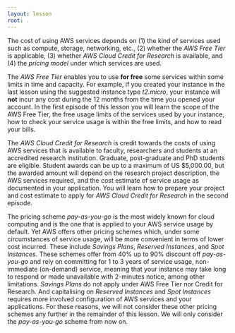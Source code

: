 ```yaml
---
layout: lesson
root: .
---
```

The cost of using AWS services depends on (1) the kind of services used such as compute, storage, networking, etc., (2) whether the *AWS Free Tier* is applicable, (3) whether *AWS Cloud Credit for Research* is available, and (4) the *pricing model* under which services are used.

The *AWS Free Tier* enables you to use **for free** some services within some limits in time and capacity. For example, if you created your instance in the last lesson using the suggested instance type *t2.micro*, your instance will **not** incur any cost during the 12 months from the time you opened your account. In the first episode of this lesson you will learn the scope of the AWS Free Tier, the free usage limits of the services used by your instance, how to check your service usage is within the free limits, and how to read your bills. 

The *AWS Cloud Credit for Research*  is credit towards the costs of using AWS services that is available to faculty, researchers and students at an accredited research institution. Graduate, post-graduate and PhD students are eligible. Student awards can be up to a maximum of US $5,000.00, but the awarded amount will depend on the research project description, the AWS services required, and the cost estimate  of service usage as documented in your application. You will learn how to prepare your project and cost estimate to apply for *AWS Cloud Credit for Research* in the second episode.

The pricing scheme *pay-as-you-go* is the most widely known for cloud computing and is the one that is applied to your AWS service usage by default. Yet AWS offers other pricing schemes which, under some circumstances of service usage, will be more convenient in terms of lower cost incurred. These include *Savings Plans*, *Reserved Instances*, and *Spot Instances*. These schemes offer from 40% up to 90% discount off *pay-as-you-go* and rely on committing for 1 to 3 years of service usage, non-immediate (on-demand) service, meaning that your instance may take long to respond or made unavailable with 2-minutes notice, among other limitations. *Savings Plans* do not apply under AWS Free Tier nor Credit for Research.  And capitalising on *Reserved Instances* and *Spot Instances* requires more involved configuration of AWS services and your applications. For these reasons, we will not consider these other pricing schemes any further in the remainder of this lesson. We will only consider the *pay-as-you-go* scheme from now on. 

